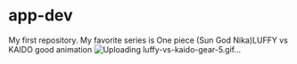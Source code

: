 # app-dev
My first repository.
My favorite series is One piece (Sun God Nika)LUFFY vs KAIDO good animation 
![Uploading luffy-vs-kaido-gear-5.gif…]()
